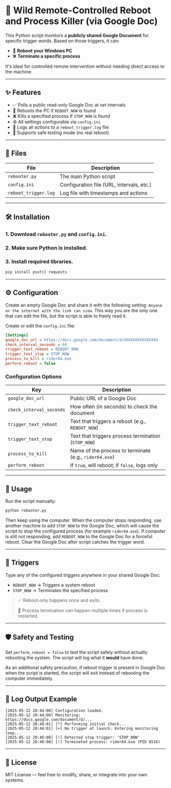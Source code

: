 
# 🔁 Wild Remote-Controlled Reboot and Process Killer (via Google Doc)

This Python script monitors a **publicly shared Google Document** for specific trigger words. Based on those triggers, it can:

- 🔄 **Reboot your Windows PC**
- ❌ **Terminate a specific process**

It's ideal for controlled remote intervention without needing direct access to the machine.

---

## ✨ Features

- ✅ Polls a public read-only Google Doc at set intervals
- 🔁 Reboots the PC if `REBOOT_NOW` is found
- ❌ Kills a specified process if `STOP_NOW` is found
- ⚙️ All settings configurable via `config.ini`
- 📝 Logs all actions to a `reboot_trigger.log` file
- 🧪 Supports safe testing mode (no real reboot)

---

## 📁 Files

| File                     | Description                              |
|--------------------------|------------------------------------------|
| `rebooter.py`            | The main Python script                   |
| `config.ini`             | Configuration file (URL, intervals, etc.)|
| `reboot_trigger.log`     | Log file with timestamps and actions     |

---

## 🛠️ Installation

### 1. Download `rebooter.py` and `config.ini`.

### 2. Make sure Python is installed.

### 3. Install required libraries.

```bash
pip install psutil requests
```

---

## ⚙️ Configuration

Create an empty Google Doc and share it with the following setting: `Anyone on the internet with the link can view`. This way you are the only one that can edit the file, but the script is able to freely read it. 

Create or edit the `config.ini` file:

```ini
[Settings]
google_doc_url = https://docs.google.com/document/d/XXXXXXXXXXXXXXX
check_interval_seconds = 60
trigger_text_reboot = REBOOT_NOW
trigger_text_stop = STOP_NOW
process_to_kill = rider64.exe
perform_reboot = false
```

### Configuration Options

| Key                   | Description                                           |
|------------------------|-------------------------------------------------------|
| `google_doc_url`      | Public URL of a Google Doc                      |
| `check_interval_seconds` | How often (in seconds) to check the document     |
| `trigger_text_reboot` | Text that triggers a reboot (e.g., `REBOOT_NOW`)     |
| `trigger_text_stop`   | Text that triggers process termination (`STOP_NOW`)  |
| `process_to_kill`     | Name of the process to terminate (e.g., `rider64.exe`) |
| `perform_reboot`      | If `true`, will reboot; if `false`, logs only        |

---

## 🚀 Usage

Run the script manually:

```bash
python rebooter.py
```
Then keep using the computer. When the computer stops responding, use another machine to add `STOP_NOW` to the Google Doc, which will cause the script to stop the configured process (for example `rider64.exe`). If computer is still not responding, add `REBOOT_NOW` to the Google Doc for a forceful reboot. Clear the Google Doc after script catches the trigger word.

---

## 🧪 Triggers

Type any of the configured triggers anywhere in your shared Google Doc:

- `REBOOT_NOW` → Triggers a system reboot
- `STOP_NOW` → Terminates the specified process

> ✅ Reboot only happens once and exits.
>
> 🔁 Process termination can happen multiple times if process is restarted.

---

## 🛡️ Safety and Testing

Set `perform_reboot = false` to test the script safely without actually rebooting the system. The script will log what it **would** have done.

As an additional safety precaution, if reboot trigger is present in Google Doc when the script is started, the script will exit instead of rebooting the computer immediately.

---

## 📝 Log Output Example

```
[2025-05-12 20:44:00] Configuration loaded.
[2025-05-12 20:44:00] Monitoring: https://docs.google.com/document/d/...
[2025-05-12 20:44:01] [*] Performing initial check...
[2025-05-12 20:44:01] [+] No trigger at launch. Entering monitoring loop...
[2025-05-12 20:46:00] [!] Detected stop trigger: 'STOP_NOW'
[2025-05-12 20:46:00] [!] Terminated process: rider64.exe (PID 8516)
```

---

## 🧩 License

MIT License — feel free to modify, share, or integrate into your own systems.
